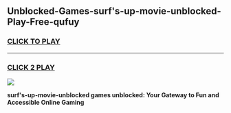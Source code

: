 
## Unblocked-Games-surf's-up-movie-unblocked-Play-Free-qufuy
<h3>
<a href="https://premium76.site?title=surf's-up-movie-unblocked&ref=18A1">CLICK TO PLAY</a></h3>
<hr>

<h3>
<a href="https://premium76.site?title=surf's-up-movie-unblocked&ref=18A1">CLICK 2 PLAY</a>
  
</h3>

<a href="https://premium76.site?title=surf's-up-movie-unblocked&ref=18A1"><img src="https://clearcache.store/games.png"></a>


**surf's-up-movie-unblocked games unblocked: Your Gateway to Fun and Accessible Online Gaming**
